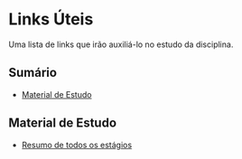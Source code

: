 # Links Úteis

Uma lista de links que irão auxiliá-lo no estudo da disciplina.

## Sumário

- [Material de Estudo](#material-de-estudo)

## Material de Estudo

- [Resumo de todos os estágios](https://drive.google.com/file/d/1P8qSvIK-IW1Jal3fSy_UdGfZ1ugGyewp/view?usp=sharing)